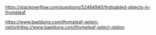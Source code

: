 https://stackoverflow.com/questions/52464940/thdisabled-objects-in-thymeleaf

https://www.baeldung.com/thymeleaf-select-optionhttps://www.baeldung.com/thymeleaf-select-option
